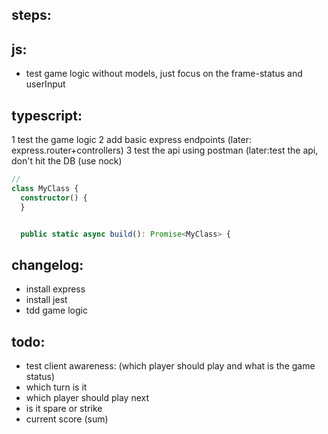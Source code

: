 

steps:
-----
js:
----
- test game logic without models, just focus on the frame-status and userInput


typescript:
------
1 test the game logic
2 add basic express endpoints (later: express.router+controllers)
3 test the api using postman (later:test the api, don't hit the DB (use nock)
```typescript
//
class MyClass {
  constructor() {
  }


  public static async build(): Promise<MyClass> {
```

changelog:
-----
- install express
- install jest
- tdd game logic

todo:
------
- test client awareness: (which player should play and what is the game status)
- which turn is it
- which player should play next
- is it spare or strike
- current score (sum)